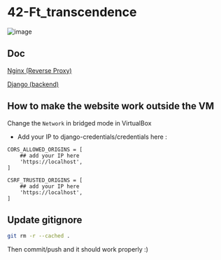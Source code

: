 # 42-Ft\_transcendence

![image](https://github.com/user-attachments/assets/f266f930-f28c-4535-9c52-ea2ea5d4e442)

## Doc

[Nginx (Reverse Proxy)](https://docs.nginx.com/nginx/admin-guide/web-server/)

[Django (backend)](https://docs.djangoproject.com/en/5.1/)


## How to make the website work outside the VM

Change the `Network` in bridged mode in VirtualBox
- Add your IP to django-credentials/credentials here :
```
CORS_ALLOWED_ORIGINS = [ 
    ## add your IP here
    'https://localhost',
]

CSRF_TRUSTED_ORIGINS = [
    ## add your IP here
    'https://localhost',
]
```


## Update gitignore

```bash
git rm -r --cached .
```
Then commit/push and it should work properly :)
